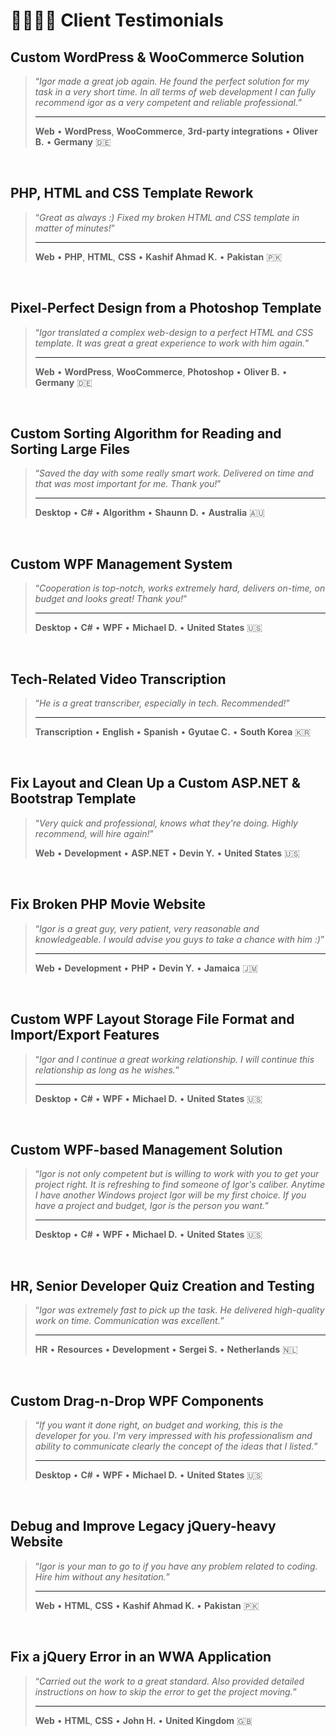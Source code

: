 # 🫱🏼‍🫲🏾 Client Testimonials

## Custom WordPress & WooCommerce Solution

> “_Igor made a great job again. He found the perfect solution for my task in a very short time. In all terms of web development I can fully recommend igor as a very competent and reliable professional._”
>
> ---
>
> **Web** • **WordPress**, **WooCommerce**, **3rd-party integrations** • **Oliver B.** • **Germany** 🇩🇪

<br>

## PHP, HTML and CSS Template Rework

> “_Great as always :) Fixed my broken HTML and CSS template in matter of minutes!_”
>
> ---
>
> **Web** • **PHP**, **HTML**, **CSS** • **Kashif Ahmad K.** • **Pakistan** 🇵🇰

<br>

## Pixel-Perfect Design from a Photoshop Template

> “_Igor translated a complex web-design to a perfect HTML and CSS template. It was great a great experience to work with him again._”
>
> ---
>
> **Web** • **WordPress**, **WooCommerce**, **Photoshop** • **Oliver B.** • **Germany** 🇩🇪

<br>

## Custom Sorting Algorithm for Reading and Sorting Large Files

> “_Saved the day with some really smart work. Delivered on time and that was most important for me. Thank you!_”
>
> ---
>
> **Desktop** • **C#** • **Algorithm** • **Shaunn D.** • **Australia** 🇦🇺

<br>

## Custom WPF Management System

> “_Cooperation is top-notch, works extremely hard, delivers on-time, on budget and looks great! Thank you!_”
>
> ---
>
> **Desktop** • **C#** • **WPF** • **Michael D.** • **United States** 🇺🇸

<br>

## Tech-Related Video Transcription

> “_He is a great transcriber, especially in tech. Recommended!_”
>
> ---
>
> **Transcription** • **English** • **Spanish** • **Gyutae C.** • **South Korea** 🇰🇷

<br>

## Fix Layout and Clean Up a Custom ASP.NET & Bootstrap Template

> “_Very quick and professional, knows what they're doing. Highly recommend, will hire again!_”
>
> **Web** • **Development** • **ASP.NET** • **Devin Y.** • **United States** 🇺🇸

<br>

## Fix Broken PHP Movie Website

> “_Igor is a great guy, very patient, very reasonable and knowledgeable. I would advise you guys to take a chance with him :)_”
>
> ---
>
> **Web** • **Development** • **PHP** • **Devin Y.** • **Jamaica** 🇯🇲

<br>

## Custom WPF Layout Storage File Format and Import/Export Features

> “_Igor and I continue a great working relationship. I will continue this relationship as long as he wishes._”
>
> ---
>
> **Desktop** • **C#** • **WPF** • **Michael D.** • **United States** 🇺🇸

<br>

## Custom WPF-based Management Solution

> “_Igor is not only competent but is willing to work with you to get your project right. It is refreshing to find someone of Igor's caliber. Anytime I have another Windows project Igor will be my first choice. If you have a project and budget, Igor is the person you want._”
>
> ---
>
> **Desktop** • **C#** • **WPF** • **Michael D.** • **United States** 🇺🇸

<br>

## HR, Senior Developer Quiz Creation and Testing

> “_Igor was extremely fast to pick up the task. He delivered high-quality work on time. Communication was excellent._”
>
> ---
>
> **HR** • **Resources** • **Development** • **Sergei S.** • **Netherlands** 🇳🇱

<br>

## Custom Drag-n-Drop WPF Components

> “_If you want it done right, on budget and working, this is the developer for you. I'm very impressed with his professionalism and ability to communicate clearly the concept of the ideas that I listed._”
>
> ---
>
> **Desktop** • **C#** • **WPF** • **Michael D.** • **United States** 🇺🇸

<br>

## Debug and Improve Legacy jQuery-heavy Website

> “_Igor is your man to go to if you have any problem related to coding. Hire him without any hesitation._”
>
> ---
>
> **Web** • **HTML**, **CSS** • **Kashif Ahmad K.** • **Pakistan** 🇵🇰

<br>

## Fix a jQuery Error in an WWA Application

> “_Carried out the work to a great standard. Also provided detailed instructions on how to skip the error to get the project moving._”
>
> ---
>
> **Web** • **HTML**, **CSS** • **John H.** • **United Kingdom** 🇬🇧
